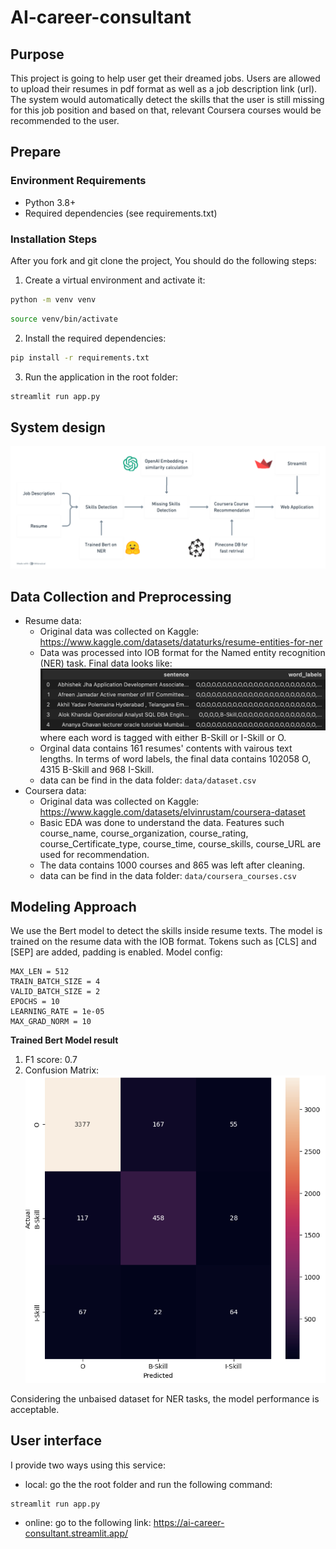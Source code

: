 # AI-career-consultant

## Purpose
This project is going to help user get their dreamed jobs. Users are allowed to upload their resumes in pdf format as well as a job description link (url). The system would automatically detect the skills that the user is still missing for this job position and based on that, relevant Coursera courses would be recommended to the user.

## Prepare
### Environment Requirements
- Python 3.8+
- Required dependencies (see requirements.txt)

### Installation Steps
After you fork and git clone the project, You should do the following steps:
1. Create a virtual environment and activate it:
```bash
python -m venv venv
```
```bash
source venv/bin/activate
```
2. Install the required dependencies:
```bash
pip install -r requirements.txt
```
3. Run the application in the root folder:
```bash
streamlit run app.py
```

## System design
![System design](./img/pipeline.png)

## Data Collection and Preprocessing
- Resume data:
    - Original data was collected on Kaggle: https://www.kaggle.com/datasets/dataturks/resume-entities-for-ner
    - Data was processed into IOB format for the Named entity recognition (NER) task. Final data looks like:
    ![data sample](./img/bert-data-sample.png)
    where each word is tagged with either B-Skill or I-Skill or O.
    - Orginal data contains 161 resumes' contents with vairous text lengths. In terms of word labels, the final data contains 102058 O, 4315 B-Skill and 968 I-Skill.
    - data can be find in the data folder: `data/dataset.csv`
- Coursera data:
    - Original data was collected on Kaggle: https://www.kaggle.com/datasets/elvinrustam/coursera-dataset
    - Basic EDA was done to understand the data. Features such course_name, course_organization, course_rating, course_Certificate_type, course_time, course_skills, course_URL are used for recommendation.
    - The data contains 1000 courses and 865 was left after cleaning.
    - data can be find in the data folder: `data/coursera_courses.csv`

## Modeling Approach
We use the Bert model to detect the skills inside resume texts. The model is trained on the resume data with the IOB format. Tokens such as [CLS] and [SEP] are added, padding is enabled. Model config:
```
MAX_LEN = 512
TRAIN_BATCH_SIZE = 4
VALID_BATCH_SIZE = 2
EPOCHS = 10
LEARNING_RATE = 1e-05
MAX_GRAD_NORM = 10
```

**Trained Bert Model result**
1. F1 score: 0.7
2. Confusion Matrix:
![confusion matrix](./img/model-result.png)

Considering the unbaised dataset for NER tasks, the model performance is acceptable.

## User interface
I provide two ways using this service:
- local: go the the root folder and run the following command:
```bash
streamlit run app.py
```
- online: go to the following link: https://ai-career-consultant.streamlit.app/

